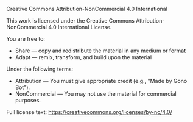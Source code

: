 Creative Commons Attribution-NonCommercial 4.0 International

This work is licensed under the Creative Commons Attribution-NonCommercial 4.0 International License.

You are free to:
- Share — copy and redistribute the material in any medium or format
- Adapt — remix, transform, and build upon the material

Under the following terms:
- Attribution — You must give appropriate credit (e.g., "Made by Gono Bot").
- NonCommercial — You may not use the material for commercial purposes.

Full license text: https://creativecommons.org/licenses/by-nc/4.0/
